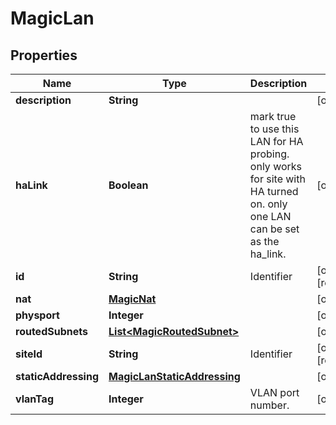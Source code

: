

# MagicLan


## Properties

| Name | Type | Description | Notes |
|------------ | ------------- | ------------- | -------------|
|**description** | **String** |  |  [optional] |
|**haLink** | **Boolean** | mark true to use this LAN for HA probing. only works for site with HA turned on. only one LAN can be set as the ha_link. |  [optional] |
|**id** | **String** | Identifier |  [optional] [readonly] |
|**nat** | [**MagicNat**](MagicNat.md) |  |  [optional] |
|**physport** | **Integer** |  |  [optional] |
|**routedSubnets** | [**List&lt;MagicRoutedSubnet&gt;**](MagicRoutedSubnet.md) |  |  [optional] |
|**siteId** | **String** | Identifier |  [optional] [readonly] |
|**staticAddressing** | [**MagicLanStaticAddressing**](MagicLanStaticAddressing.md) |  |  [optional] |
|**vlanTag** | **Integer** | VLAN port number. |  [optional] |




